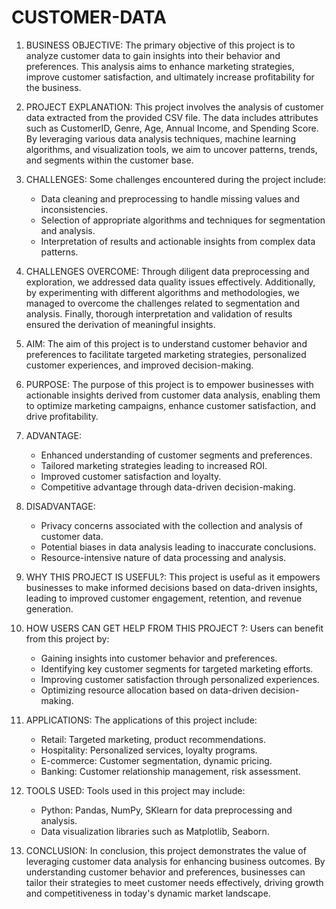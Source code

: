 # CUSTOMER-DATA
1. BUSINESS OBJECTIVE:
   The primary objective of this project is to analyze customer data to gain insights into their behavior and preferences. This analysis aims to enhance marketing strategies, improve customer satisfaction, and ultimately increase profitability for the business.

2. PROJECT EXPLANATION:
   This project involves the analysis of customer data extracted from the provided CSV file. The data includes attributes such as CustomerID, Genre, Age, Annual Income, and Spending Score. By leveraging various data analysis techniques, machine learning algorithms, and visualization tools, we aim to uncover patterns, trends, and segments within the customer base.

3. CHALLENGES:
   Some challenges encountered during the project include:
   - Data cleaning and preprocessing to handle missing values and inconsistencies.
   - Selection of appropriate algorithms and techniques for segmentation and analysis.
   - Interpretation of results and actionable insights from complex data patterns.

4. CHALLENGES OVERCOME:
   Through diligent data preprocessing and exploration, we addressed data quality issues effectively. Additionally, by experimenting with different algorithms and methodologies, we managed to overcome the challenges related to segmentation and analysis. Finally, thorough interpretation and validation of results ensured the derivation of meaningful insights.

5. AIM:
   The aim of this project is to understand customer behavior and preferences to facilitate targeted marketing strategies, personalized customer experiences, and improved decision-making.

6. PURPOSE:
   The purpose of this project is to empower businesses with actionable insights derived from customer data analysis, enabling them to optimize marketing campaigns, enhance customer satisfaction, and drive profitability.

7. ADVANTAGE:
   - Enhanced understanding of customer segments and preferences.
   - Tailored marketing strategies leading to increased ROI.
   - Improved customer satisfaction and loyalty.
   - Competitive advantage through data-driven decision-making.

8. DISADVANTAGE:
   - Privacy concerns associated with the collection and analysis of customer data.
   - Potential biases in data analysis leading to inaccurate conclusions.
   - Resource-intensive nature of data processing and analysis.

9. WHY THIS PROJECT IS USEFUL?:
   This project is useful as it empowers businesses to make informed decisions based on data-driven insights, leading to improved customer engagement, retention, and revenue generation.

10. HOW USERS CAN GET HELP FROM THIS PROJECT ?:
    Users can benefit from this project by:
    - Gaining insights into customer behavior and preferences.
    - Identifying key customer segments for targeted marketing efforts.
    - Improving customer satisfaction through personalized experiences.
    - Optimizing resource allocation based on data-driven decision-making.

11. APPLICATIONS:
    The applications of this project include:
    - Retail: Targeted marketing, product recommendations.
    - Hospitality: Personalized services, loyalty programs.
    - E-commerce: Customer segmentation, dynamic pricing.
    - Banking: Customer relationship management, risk assessment.

12. TOOLS USED:
    Tools used in this project may include:
    - Python: Pandas, NumPy, SKlearn for data preprocessing and analysis.
    - Data visualization libraries such as Matplotlib, Seaborn.

13. CONCLUSION:
    In conclusion, this project demonstrates the value of leveraging customer data analysis for enhancing business outcomes. By understanding customer behavior and preferences, businesses can tailor their strategies to meet customer needs effectively, driving growth and competitiveness in today's dynamic market landscape.
